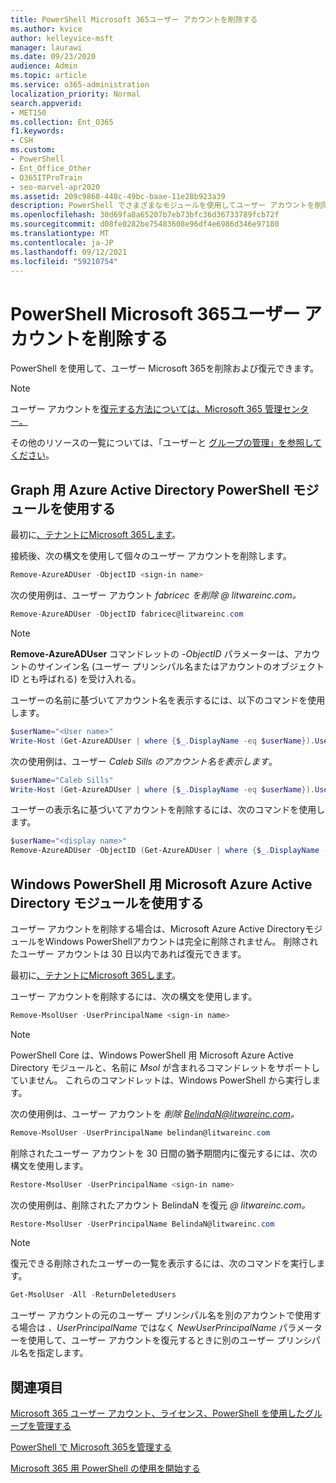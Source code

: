```yaml
---
title: PowerShell Microsoft 365ユーザー アカウントを削除する
ms.author: kvice
author: kelleyvice-msft
manager: laurawi
ms.date: 09/23/2020
audience: Admin
ms.topic: article
ms.service: o365-administration
localization_priority: Normal
search.appverid:
- MET150
ms.collection: Ent_O365
f1.keywords:
- CSH
ms.custom:
- PowerShell
- Ent_Office_Other
- O365ITProTrain
- seo-marvel-apr2020
ms.assetid: 209c9868-448c-49bc-baae-11e28b923a39
description: PowerShell でさまざまなモジュールを使用してユーザー アカウントを削除するMicrosoft 365説明します。
ms.openlocfilehash: 30d69fa8a65207b7eb73bfc36d36733789fcb72f
ms.sourcegitcommit: d08fe0282be75483608e96df4e6986d346e97180
ms.translationtype: MT
ms.contentlocale: ja-JP
ms.lasthandoff: 09/12/2021
ms.locfileid: "59210754"
---
```

# <a name="delete-microsoft-365-user-accounts-with-powershell"></a>PowerShell Microsoft 365ユーザー アカウントを削除する

PowerShell を使用して、ユーザー Microsoft 365を削除および復元できます。

>[!Note]
>ユーザー アカウントを[復元する方法については、Microsoft 365 管理センター。](../admin/add-users/restore-user.md)
>
>その他のリソースの一覧については、「ユーザーと [グループの管理」を参照してください](../admin/add-users/index.yml)。
>   
   
## <a name="use-the-azure-active-directory-powershell-for-graph-module"></a>Graph 用 Azure Active Directory PowerShell モジュールを使用する

最初に[、テナントにMicrosoft 365します](connect-to-microsoft-365-powershell.md#connect-with-the-azure-active-directory-powershell-for-graph-module)。

接続後、次の構文を使用して個々のユーザー アカウントを削除します。
  
```powershell
Remove-AzureADUser -ObjectID <sign-in name>
```

次の使用例は、ユーザー アカウント *fabricec を削除 \@ litwareinc.com。*
  
```powershell
Remove-AzureADUser -ObjectID fabricec@litwareinc.com
```

> [!NOTE]
> **Remove-AzureADUser** コマンドレットの *-ObjectID* パラメーターは、アカウントのサインイン名 (ユーザー プリンシパル名またはアカウントのオブジェクト ID とも呼ばれる) を受け入れる。
  
ユーザーの名前に基づいてアカウント名を表示するには、以下のコマンドを使用します。
  
```powershell
$userName="<User name>"
Write-Host (Get-AzureADUser | where {$_.DisplayName -eq $userName}).UserPrincipalName
```

次の使用例は、ユーザー *Caleb Sills のアカウント名を表示します*。
  
```powershell
$userName="Caleb Sills"
Write-Host (Get-AzureADUser | where {$_.DisplayName -eq $userName}).UserPrincipalName
```

ユーザーの表示名に基づいてアカウントを削除するには、次のコマンドを使用します。
  
```powershell
$userName="<display name>"
Remove-AzureADUser -ObjectID (Get-AzureADUser | where {$_.DisplayName -eq $userName}).UserPrincipalName
```

## <a name="use-the-microsoft-azure-active-directory-module-for-windows-powershell"></a>Windows PowerShell 用 Microsoft Azure Active Directory モジュールを使用する

ユーザー アカウントを削除する場合は、Microsoft Azure Active DirectoryモジュールをWindows PowerShellアカウントは完全に削除されません。 削除されたユーザー アカウントは 30 日以内であれば復元できます。

最初に[、テナントにMicrosoft 365します](connect-to-microsoft-365-powershell.md#connect-with-the-microsoft-azure-active-directory-module-for-windows-powershell)。

ユーザー アカウントを削除するには、次の構文を使用します。
  
```powershell
Remove-MsolUser -UserPrincipalName <sign-in name>
```

>[!Note]
>PowerShell Core は、Windows PowerShell 用 Microsoft Azure Active Directory モジュールと、名前に *Msol* が含まれるコマンドレットをサポートしていません。 これらのコマンドレットは、Windows PowerShell から実行します。
>

次の使用例は、ユーザー アカウントを *削除 BelindaN@litwareinc.com。*
  
```powershell
Remove-MsolUser -UserPrincipalName belindan@litwareinc.com
```

削除されたユーザー アカウントを 30 日間の猶予期間内に復元するには、次の構文を使用します。
  
```powershell
Restore-MsolUser -UserPrincipalName <sign-in name>
```

次の使用例は、削除されたアカウント BelindaN を復元 *\@ litwareinc.com。*
  
```powershell
Restore-MsolUser -UserPrincipalName BelindaN@litwareinc.com
```

>[!Note]
> 復元できる削除されたユーザーの一覧を表示するには、次のコマンドを実行します。
>    
> ```powershell
> Get-MsolUser -All -ReturnDeletedUsers
> ```
>
> ユーザー アカウントの元のユーザー プリンシパル名を別のアカウントで使用する場合は _、UserPrincipalName_ ではなく _NewUserPrincipalName_ パラメーターを使用して、ユーザー アカウントを復元するときに別のユーザー プリンシパル名を指定します。


## <a name="see-also"></a>関連項目

[Microsoft 365 ユーザー アカウント、ライセンス、PowerShell を使用したグループを管理する](manage-user-accounts-and-licenses-with-microsoft-365-powershell.md)
  
[PowerShell で Microsoft 365を管理する](manage-microsoft-365-with-microsoft-365-powershell.md)
  
[Microsoft 365 用 PowerShell の使用を開始する](getting-started-with-microsoft-365-powershell.md)